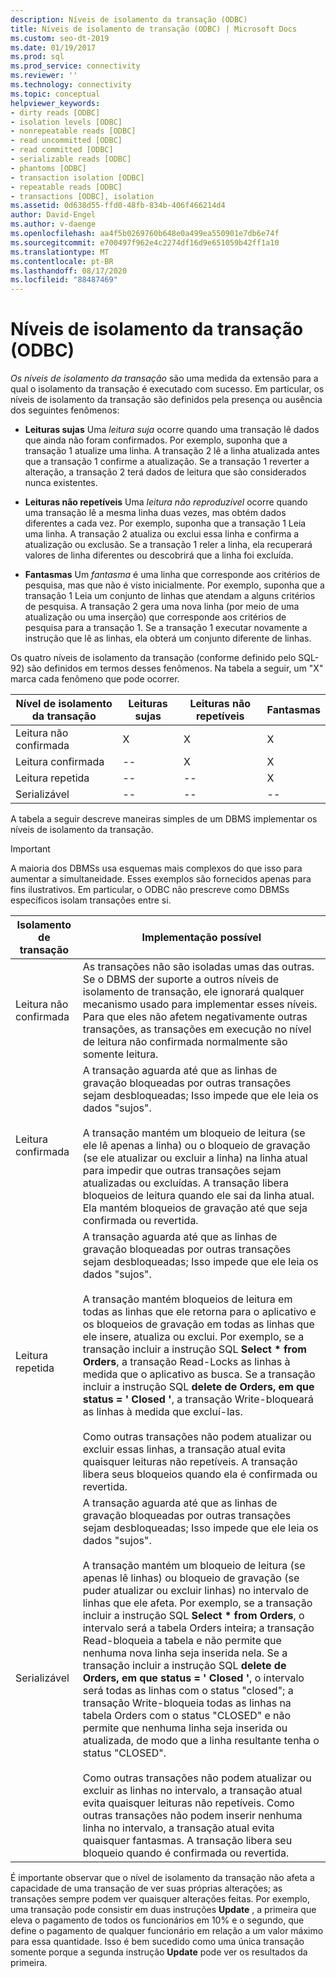 ```yaml
---
description: Níveis de isolamento da transação (ODBC)
title: Níveis de isolamento de transação (ODBC) | Microsoft Docs
ms.custom: seo-dt-2019
ms.date: 01/19/2017
ms.prod: sql
ms.prod_service: connectivity
ms.reviewer: ''
ms.technology: connectivity
ms.topic: conceptual
helpviewer_keywords:
- dirty reads [ODBC]
- isolation levels [ODBC]
- nonrepeatable reads [ODBC]
- read uncommitted [ODBC]
- read committed [ODBC]
- serializable reads [ODBC]
- phantoms [ODBC]
- transaction isolation [ODBC]
- repeatable reads [ODBC]
- transactions [ODBC], isolation
ms.assetid: 0d638d55-ffd0-48fb-834b-406f466214d4
author: David-Engel
ms.author: v-daenge
ms.openlocfilehash: aa4f5b0269760b648e0a499ea550901e7db6e74f
ms.sourcegitcommit: e700497f962e4c2274df16d9e651059b42ff1a10
ms.translationtype: MT
ms.contentlocale: pt-BR
ms.lasthandoff: 08/17/2020
ms.locfileid: "88487469"
---
```

# <a name="transaction-isolation-levels-odbc"></a>Níveis de isolamento da transação (ODBC)
*Os níveis de isolamento da transação* são uma medida da extensão para a qual o isolamento da transação é executado com sucesso. Em particular, os níveis de isolamento da transação são definidos pela presença ou ausência dos seguintes fenômenos:  
  
-   **Leituras sujas** Uma *leitura suja* ocorre quando uma transação lê dados que ainda não foram confirmados. Por exemplo, suponha que a transação 1 atualize uma linha. A transação 2 lê a linha atualizada antes que a transação 1 confirme a atualização. Se a transação 1 reverter a alteração, a transação 2 terá dados de leitura que são considerados nunca existentes.  
  
-   **Leituras não repetíveis** Uma *leitura não reproduzível* ocorre quando uma transação lê a mesma linha duas vezes, mas obtém dados diferentes a cada vez. Por exemplo, suponha que a transação 1 Leia uma linha. A transação 2 atualiza ou exclui essa linha e confirma a atualização ou exclusão. Se a transação 1 reler a linha, ela recuperará valores de linha diferentes ou descobrirá que a linha foi excluída.  
  
-   **Fantasmas** Um *fantasma* é uma linha que corresponde aos critérios de pesquisa, mas que não é visto inicialmente. Por exemplo, suponha que a transação 1 Leia um conjunto de linhas que atendam a alguns critérios de pesquisa. A transação 2 gera uma nova linha (por meio de uma atualização ou uma inserção) que corresponde aos critérios de pesquisa para a transação 1. Se a transação 1 executar novamente a instrução que lê as linhas, ela obterá um conjunto diferente de linhas.  
  
 Os quatro níveis de isolamento da transação (conforme definido pelo SQL-92) são definidos em termos desses fenômenos. Na tabela a seguir, um "X" marca cada fenômeno que pode ocorrer.  
  
|Nível de isolamento da transação|Leituras sujas|Leituras não repetíveis|Fantasmas|  
|---------------------------------|-----------------|-------------------------|--------------|  
|Leitura não confirmada|X|X|X|  
|Leitura confirmada|--|X|X|  
|Leitura repetida|--|--|X|  
|Serializável|--|--|--|  
  
 A tabela a seguir descreve maneiras simples de um DBMS implementar os níveis de isolamento da transação.  
  
> [!IMPORTANT]  
>  A maioria dos DBMSs usa esquemas mais complexos do que isso para aumentar a simultaneidade. Esses exemplos são fornecidos apenas para fins ilustrativos. Em particular, o ODBC não prescreve como DBMSs específicos isolam transações entre si.  
  
|Isolamento de transação|Implementação possível|  
|---------------------------|-----------------------------|  
|Leitura não confirmada|As transações não são isoladas umas das outras. Se o DBMS der suporte a outros níveis de isolamento de transação, ele ignorará qualquer mecanismo usado para implementar esses níveis. Para que eles não afetem negativamente outras transações, as transações em execução no nível de leitura não confirmada normalmente são somente leitura.|  
|Leitura confirmada|A transação aguarda até que as linhas de gravação bloqueadas por outras transações sejam desbloqueadas; Isso impede que ele leia os dados "sujos".<br /><br /> A transação mantém um bloqueio de leitura (se ele lê apenas a linha) ou o bloqueio de gravação (se ele atualizar ou excluir a linha) na linha atual para impedir que outras transações sejam atualizadas ou excluídas. A transação libera bloqueios de leitura quando ele sai da linha atual. Ela mantém bloqueios de gravação até que seja confirmada ou revertida.|  
|Leitura repetida|A transação aguarda até que as linhas de gravação bloqueadas por outras transações sejam desbloqueadas; Isso impede que ele leia os dados "sujos".<br /><br /> A transação mantém bloqueios de leitura em todas as linhas que ele retorna para o aplicativo e os bloqueios de gravação em todas as linhas que ele insere, atualiza ou exclui. Por exemplo, se a transação incluir a instrução SQL **Select \* from Orders**, a transação Read-Locks as linhas à medida que o aplicativo as busca. Se a transação incluir a instrução SQL **delete de Orders, em que status = ' Closed '**, a transação Write-bloqueará as linhas à medida que excluí-las.<br /><br /> Como outras transações não podem atualizar ou excluir essas linhas, a transação atual evita quaisquer leituras não repetíveis. A transação libera seus bloqueios quando ela é confirmada ou revertida.|  
|Serializável|A transação aguarda até que as linhas de gravação bloqueadas por outras transações sejam desbloqueadas; Isso impede que ele leia os dados "sujos".<br /><br /> A transação mantém um bloqueio de leitura (se apenas lê linhas) ou bloqueio de gravação (se puder atualizar ou excluir linhas) no intervalo de linhas que ele afeta. Por exemplo, se a transação incluir a instrução SQL **Select \* from Orders**, o intervalo será a tabela Orders inteira; a transação Read-bloqueia a tabela e não permite que nenhuma nova linha seja inserida nela. Se a transação incluir a instrução SQL **delete de Orders, em que status = ' Closed '**, o intervalo será todas as linhas com o status "closed"; a transação Write-bloqueia todas as linhas na tabela Orders com o status "CLOSED" e não permite que nenhuma linha seja inserida ou atualizada, de modo que a linha resultante tenha o status "CLOSED".<br /><br /> Como outras transações não podem atualizar ou excluir as linhas no intervalo, a transação atual evita quaisquer leituras não repetíveis. Como outras transações não podem inserir nenhuma linha no intervalo, a transação atual evita quaisquer fantasmas. A transação libera seu bloqueio quando é confirmada ou revertida.|  
  
 É importante observar que o nível de isolamento da transação não afeta a capacidade de uma transação de ver suas próprias alterações; as transações sempre podem ver quaisquer alterações feitas. Por exemplo, uma transação pode consistir em duas instruções **Update** , a primeira que eleva o pagamento de todos os funcionários em 10% e o segundo, que define o pagamento de qualquer funcionário em relação a um valor máximo para essa quantidade. Isso é bem sucedido como uma única transação somente porque a segunda instrução **Update** pode ver os resultados da primeira.
